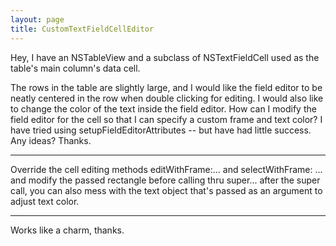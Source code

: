 ```yaml
---
layout: page
title: CustomTextFieldCellEditor
---
```


Hey, I have an NSTableView and a subclass of NSTextFieldCell used as the table's main column's data cell.

The rows in the table are slightly large, and I would like the field editor to be neatly centered in the row when double clicking for editing.  I would also like to change the color of the text inside the field editor.  How can I modify the field editor for the cell so that I can specify a custom frame and text color?  I have tried using setupFieldEditorAttributes -- but have had little success. Any ideas?  Thanks.

----

Override the cell editing methods editWithFrame:... and selectWithFrame: ... and modify the passed rectangle before calling thru super... after the super call, you can also mess with the text object that's passed as an argument to adjust text color.

----

Works like a charm, thanks.

